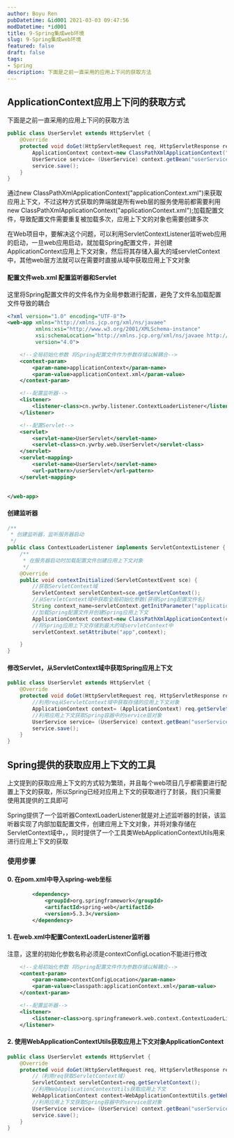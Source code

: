 ```yaml
---
author: Boyu Ren
pubDatetime: &id001 2021-03-03 09:47:56
modDatetime: *id001
title: 9-Spring集成web环境
slug: 9-Spring集成web环境
featured: false
draft: false
tags:
- Spring
description: 下面是之前一直采用的应用上下问的获取方法
---
```


## ApplicationContext应用上下问的获取方式

下面是之前一直采用的应用上下问的获取方法
```java
public class UserServlet extends HttpServlet {
    @Override
    protected void doGet(HttpServletRequest req, HttpServletResponse resp) throws ServletException, IOException {
        ApplicationContext context=new ClassPathXmlApplicationContext("applicationContext.xml");
        UserService service= (UserService) context.getBean("userService");
        service.save();
    }
}
```

通过new ClassPathXmlApplicationContext("applicationContext.xml")来获取应用上下文，不过这种方式获取的弊端就是所有web层的服务使用前都需要利用new ClassPathXmlApplicationContext("applicationContext.xml");加载配置文件，导致配置文件需要重复被加载多次，应用上下文的对象也需要创建多次

在Web项目中，要解决这个问题，可以利用ServletContextListener监听web应用的启动，一旦web应用启动，就加载Spring配置文件，并创建ApplicationContext应用上下文对象，然后将其存储入最大的域servletContext中，其他web层方法就可以在需要时直接从域中获取应用上下文对象


#### 配置文件web.xml 配置监听器和Servlet
这里将Spring配置文件的文件名作为全局参数进行配置，避免了文件名加载配置文件导致的耦合

```xml
<?xml version="1.0" encoding="UTF-8"?>
<web-app xmlns="http://xmlns.jcp.org/xml/ns/javaee"
         xmlns:xsi="http://www.w3.org/2001/XMLSchema-instance"
         xsi:schemaLocation="http://xmlns.jcp.org/xml/ns/javaee http://xmlns.jcp.org/xml/ns/javaee/web-app_4_0.xsd"
         version="4.0">

    <!--全局初始化参数 将Spring配置文件作为参数存储以解耦合-->
    <context-param>
        <param-name>applicationContext</param-name>
        <param-value>applicationContext.xml</param-value>
    </context-param>

    <!--配置监听器-->
    <listener>
        <listener-class>cn.ywrby.listener.ContextLoaderListener</listener-class>
    </listener>

    <!--配置Servlet-->
    <servlet>
        <servlet-name>UserServlet</servlet-name>
        <servlet-class>cn.ywrby.web.UserServlet</servlet-class>
    </servlet>
    <servlet-mapping>
        <servlet-name>UserServlet</servlet-name>
        <url-pattern>/userServlet</url-pattern>
    </servlet-mapping>
    

</web-app>
```

#### 创建监听器

```java
/**
 * 创建监听器，监听服务器启动
 */
public class ContextLoaderListener implements ServletContextListener {
    /**
     * 在服务器启动时加载配置文件创建应用上下文对象
     */
    @Override
    public void contextInitialized(ServletContextEvent sce) {
        //获取ServletContext域
        ServletContext servletContext=sce.getServletContext();
        //从ServletContext域中获取全局初始化参数(获得Spring配置文件名)
        String context_name=servletContext.getInitParameter("applicationContext");
        //加载Spring配置文件并创建Spring应用上下文
        ApplicationContext context=new ClassPathXmlApplicationContext(context_name);
        //将Spring应用上下文存储到最大的域servletContext中
        servletContext.setAttribute("app",context);

    }
}
```




#### 修改Servlet，从ServletContext域中获取Spring应用上下文

```java
public class UserServlet extends HttpServlet {
    @Override
    protected void doGet(HttpServletRequest req, HttpServletResponse resp) throws ServletException, IOException {
        //利用req从ServletContext域中获取存储的应用上下文对象
        ApplicationContext context= (ApplicationContext) req.getServletContext().getAttribute("app");
        //利用应用上下文获取Spring容器中的service层对象
        UserService service= (UserService) context.getBean("userService");
        service.save();
    }
}
```


## Spring提供的获取应用上下文的工具

上文提到的获取应用上下文的方式较为繁琐，并且每个web项目几乎都需要进行配置上下文的获取，所以Spring已经对应用上下文的获取进行了封装，我们只需要使用其提供的工具即可

Spring提供了一个监听器ContextLoaderListener就是对上述监听器的封装，该监听器实现了内部加载配置文件，创建应用上下文对象，并将对象存储在ServletContext域中，，同时提供了一个工具类WebApplicationContextUtils用来进行应用上下文的获取

### 使用步骤


#### 0. 在pom.xml中导入spring-web坐标
```xml
        <dependency>
            <groupId>org.springframework</groupId>
            <artifactId>spring-web</artifactId>
            <version>5.3.3</version>
        </dependency>
```

#### 1. 在web.xml中配置ContextLoaderListener监听器
注意，这里的初始化参数名称必须是contextConfigLocation不能进行修改
```xml
    <!--全局初始化参数 将Spring配置文件作为参数存储以解耦合-->
    <context-param>
        <param-name>contextConfigLocation</param-name>
        <param-value>classpath:applicationContext.xml</param-value>
    </context-param>

    <!--配置监听器-->
    <listener>
        <listener-class>org.springframework.web.context.ContextLoaderListener</listener-class>
    </listener>
```


#### 2. 使用WebApplicationContextUtils获取应用上下文对象ApplicationContext

```java
public class UserServlet extends HttpServlet {
    @Override
    protected void doGet(HttpServletRequest req, HttpServletResponse resp) throws ServletException, IOException {
        //（利用req获取ServletContext域）
        ServletContext servletContext=req.getServletContext();
        //利用WebApplicationContextUtils获取应用上下文
        WebApplicationContext context=WebApplicationContextUtils.getWebApplicationContext(servletContext);
        //利用应用上下文获取Spring容器中的service层对象
        UserService service= (UserService) context.getBean("userService");
        service.save();
    }
}
```

